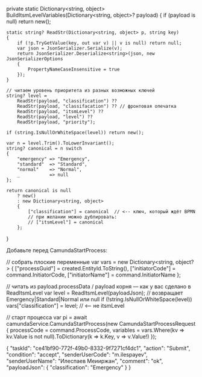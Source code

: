 private static Dictionary<string, object> BuildItsmLevelVariables(Dictionary<string, object>? payload)
{
    if (payload is null) return new();

    static string? ReadStr(Dictionary<string, object> p, string key)
    {
        if (!p.TryGetValue(key, out var v) || v is null) return null;
        var json = JsonSerializer.Serialize(v);
        return JsonSerializer.Deserialize<string>(json, new JsonSerializerOptions
        {
            PropertyNameCaseInsensitive = true
        });
    }

    // читаем уровень приоритета из разных возможных ключей
    string? level =
        ReadStr(payload, "classification") ??
        ReadStr(payload, "classifacation") ?? // фронтовая опечатка
        ReadStr(payload, "itsmLevel") ??
        ReadStr(payload, "level") ??
        ReadStr(payload, "priority");

    if (string.IsNullOrWhiteSpace(level)) return new();

    var n = level.Trim().ToLowerInvariant();
    string? canonical = n switch
    {
        "emergency" => "Emergency",
        "standard"  => "Standard",
        "normal"    => "Normal",
        _           => null
    };

    return canonical is null
        ? new()
        : new Dictionary<string, object>
        {
            ["classification"] = canonical  // <-- ключ, который ждёт BPMN
            // при желании можно дублировать:
            // ["itsmLevel"] = canonical
        };
}







Добавьте перед CamundaStartProcess:

// собрать плоские переменные
var vars = new Dictionary<string, object?>
{
    ["processGuid"]   = created.EntityId.ToString(),
    ["initiatorCode"] = command.InitiatorCode,
    ["initiatorName"] = command.InitiatorName
};

// читать из payload.processData / payload корня — как у вас сделано в ReadItsmLevel
var level = ReadItsmLevel(payloadJson); // возвращает Emergency|Standard|Normal или null
if (!string.IsNullOrWhiteSpace(level))
    vars["classification"] = level; // <-- не itsmLevel

// старт процесса
var pi = await camundaService.CamundaStartProcess(new CamundaStartProcessRequest
{
    processCode = command.ProcessCode,
    variables   = vars.Where(kv => kv.Value is not null).ToDictionary(k => k.Key, v => v.Value!)
});


{
  "taskId": "ce41bf90-772f-49b0-8332-9f7271cf4dc1",
  "action": "Submit",
  "condition": "accept",
  "senderUserCode": "m.ilespayev",
  "senderUserName": "Илеспаев Меииржан",
  "comment": "ok",
  "payloadJson": {
    "classification": "Emergency"
  }
}
